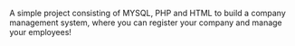 A simple project consisting of MYSQL, PHP and HTML to build a company management system, where you can register your company and manage your employees!
